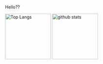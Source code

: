 <!-- ![github-readme-stats](https://git-hub-readme-stats-clone-31uf.vercel.app/api/?username=Sashq-o)
![github-readme-stats](https://git-hub-readme-stats-clone-31uf.vercel.app/api/top-langs/?username=Sashq-o) -->
Hello??
<p align="left"> 
  <img alt="Top Langs" height="150px" src="https://git-hub-readme-stats-clone-31uf.vercel.app/api//top-langs/?username=Sashq-o&layout=compact&show_icons=true&theme=onedark" />
  <img alt="github stats" height="150px" src="https://git-hub-readme-stats-clone-31uf.vercel.app/api?username=Sashq-o&theme=onedark&show_icons=ture" />
</p>


